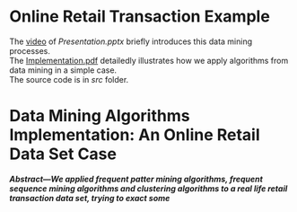 # Online Retail Transaction Example
The [video](https://1drv.ms/v/s!AhfQkpeGM2gdgv9Qxj5MsS22aOgzNg?e=9d7IJx) of *Presentation.pptx* briefly introduces this data mining processes.  
The [Implementation.pdf](https://github.com/Chen-Huayi/Data-Mining/blob/main/Implementation.pdf) detailedly illustrates how we apply algorithms from data mining in a simple case.  
The source code is in *src* folder.

# Data Mining Algorithms Implementation: An Online Retail Data Set Case

***Abstract—We applied frequent patter mining algorithms, frequent sequence mining algorithms  and clustering algorithms to a real life retail transaction data set, trying to exact some***



